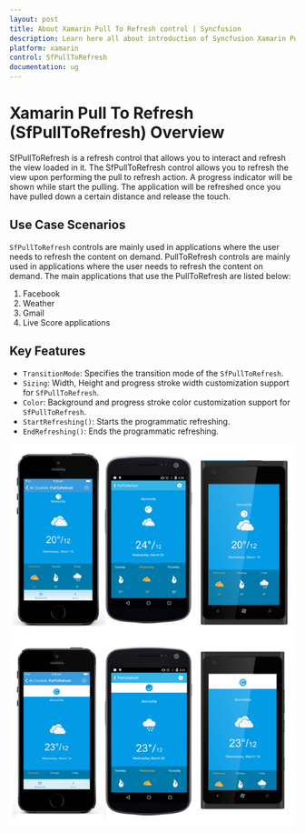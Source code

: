 ```yaml
---
layout: post
title: About Xamarin Pull To Refresh control | Syncfusion
description: Learn here all about introduction of Syncfusion Xamarin Pull To Refresh (SfPullToRefresh) control, its elements and more.
platform: xamarin
control: SfPullToRefresh 
documentation: ug
---
```


# Xamarin Pull To Refresh (SfPullToRefresh) Overview

SfPullToRefresh is a refresh control that allows you to interact and refresh the view loaded in it. The SfPullToRefresh control allows you to refresh the view upon performing the pull to refresh action. A progress indicator will be shown while start the pulling. The application will be refreshed once you have pulled down a certain distance and release the touch.
 
## Use Case Scenarios

`SfPullToRefresh` controls are mainly used in applications where the user needs to refresh the content on demand. PullToRefresh controls are mainly used in applications where the user needs to refresh the content on demand. The main applications that use the PullToRefresh are listed below:

1. Facebook
2. Weather
3. Gmail
4. Live Score applications

## Key Features

* `TransitionMode`: Specifies the transition mode of the `SfPullToRefresh`. 
* `Sizing`: Width, Height and progress stroke width customization support for `SfPullToRefresh`. 
* `Color`: Background and progress stroke color customization support for `SfPullToRefresh`. 
* `StartRefreshing()`: Starts the programmatic refreshing.
* `EndRefreshing()`: Ends the programmatic refreshing.

![PullToRefresh with slide on top transition mode](overview_images/pulltorefresh.png)
![PullToRefresh with push transition mode](overview_images/pulltorefresh1.png)